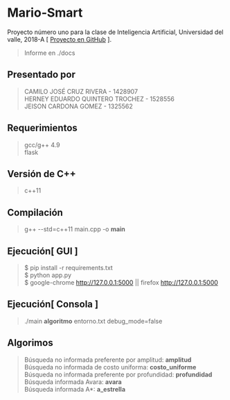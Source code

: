 # Mario-Smart
Proyecto número uno para la clase de Inteligencia Artificial, Universidad del valle, 2018-A [ <a href="https://github.com/vvbv/Mario-Smart">Proyecto en GitHub</a> ].<br>
>Informe en ./docs

## Presentado por
>CAMILO JOSÉ CRUZ RIVERA - 1428907<br>
>HERNEY EDUARDO QUINTERO TROCHEZ - 1528556<br>
>JEISON CARDONA GOMEZ - 1325562<br>

## Requerimientos
>gcc/g++ 4.9<br>
>flask

## Versión de C++
>c++11

## Compilación
>g++ --std=c++11 main.cpp -o **main**

## Ejecución[ GUI ]

>$ pip install -r requirements.txt<br>
>$ python app.py<br>
>$ google-chrome <a href="http://127.0.0.1:5000">http://127.0.0.1:5000</a> || firefox <a href="http://127.0.0.1:5000">http://127.0.0.1:5000</a>

## Ejecución[ Consola ]

>./main **algoritmo** entorno.txt debug_mode=false

## Algorimos

> Búsqueda no informada preferente por amplitud: **amplitud**<br>
> Búsqueda no informada de costo uniforma: **costo_uniforme**<br>
> Búsqueda no informada preferente por profundidad: **profundidad**<br>
> Búsqueda informada Avara: **avara**<br>
> Búsqueda informada A*: **a_estrella**<br>